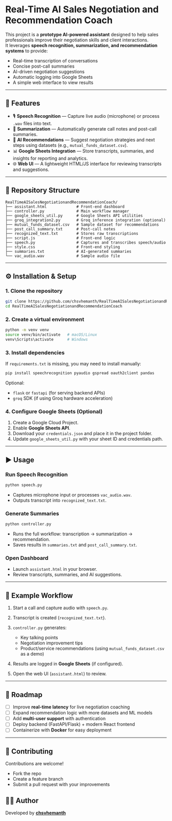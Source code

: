 # Real-Time AI Sales Negotiation and Recommendation Coach

This project is a **prototype AI-powered assistant** designed to help sales professionals improve their negotiation skills and client interactions.  
It leverages **speech recognition, summarization, and recommendation systems** to provide:

- Real-time transcription of conversations  
- Concise post-call summaries  
- AI-driven negotiation suggestions  
- Automatic logging into Google Sheets  
- A simple web interface to view results  

---

## 🚀 Features

- 🎙️ **Speech Recognition** — Capture live audio (microphone) or process `.wav` files into text.  
- 📝 **Summarization** — Automatically generate call notes and post-call summaries.  
- 🤖 **AI Recommendations** — Suggest negotiation strategies and next steps using datasets (e.g., `mutual_funds_dataset.csv`).  
- 📊 **Google Sheets Integration** — Store transcripts, summaries, and insights for reporting and analytics.  
- 🌐 **Web UI** — A lightweight HTML/JS interface for reviewing transcripts and suggestions.  

---

## 📂 Repository Structure

```plaintext
RealTimeAISalesNegotiationandRecommendationCoach/
├── assistant.html             # Front-end dashboard
├── controller.py              # Main workflow manager
├── google_sheets_util.py      # Google Sheets API utilities
├── groq_integration2.py       # Groq inference integration (optional)
├── mutual_funds_dataset.csv   # Sample dataset for recommendations
├── post_call_summary.txt      # Post-call notes
├── recognized_text.txt        # Stores raw transcriptions
├── script.js                  # Front-end logic
├── speech.py                  # Captures and transcribes speech/audio
├── style.css                  # Front-end styling
├── summaries.txt              # AI-generated summaries
└── vac_audio.wav              # Sample audio file
````

---

## ⚙️ Installation & Setup

### 1. Clone the repository

```bash
git clone https://github.com/chsvhemanth/RealTimeAISalesNegotiationandRecommendationCoach.git
cd RealTimeAISalesNegotiationandRecommendationCoach
```

### 2. Create a virtual environment

```bash
python -m venv venv
source venv/bin/activate   # macOS/Linux
venv\Scripts\activate      # Windows
```

### 3. Install dependencies

If `requirements.txt` is missing, you may need to install manually:

```bash
pip install speechrecognition pyaudio gspread oauth2client pandas
```

Optional:

* `flask` or `fastapi` (for serving backend APIs)
* `groq` SDK (if using Groq hardware acceleration)

### 4. Configure Google Sheets (Optional)

1. Create a Google Cloud Project.
2. Enable **Google Sheets API**.
3. Download your `credentials.json` and place it in the project folder.
4. Update `google_sheets_util.py` with your sheet ID and credentials path.

---

## ▶️ Usage

### Run Speech Recognition

```bash
python speech.py
```

* Captures microphone input or processes `vac_audio.wav`.
* Outputs transcript into `recognized_text.txt`.

### Generate Summaries

```bash
python controller.py
```

* Runs the full workflow: transcription → summarization → recommendation.
* Saves results in `summaries.txt` and `post_call_summary.txt`.

### Open Dashboard

* Launch `assistant.html` in your browser.
* Review transcripts, summaries, and AI suggestions.

---

## 🧪 Example Workflow

1. Start a call and capture audio with `speech.py`.
2. Transcript is created (`recognized_text.txt`).
3. `controller.py` generates:

   * Key talking points
   * Negotiation improvement tips
   * Product/service recommendations (using `mutual_funds_dataset.csv` as a demo)
4. Results are logged in **Google Sheets** (if configured).
5. Open the web UI (`assistant.html`) to review.

---

## 📌 Roadmap

* [ ] Improve **real-time latency** for live negotiation coaching
* [ ] Expand recommendation logic with more datasets and ML models
* [ ] Add **multi-user support** with authentication
* [ ] Deploy backend (FastAPI/Flask) + modern React frontend
* [ ] Containerize with **Docker** for easy deployment

---

## 🤝 Contributing

Contributions are welcome!

* Fork the repo
* Create a feature branch
* Submit a pull request with your improvements


## 👨‍💻 Author

Developed by **[chsvhemanth](https://github.com/chsvhemanth)**

